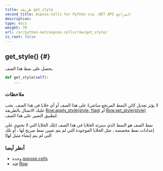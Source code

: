 ```yaml
---
title: طريقة get_style
second_title: Aspose.Cells for Python via .NET API المراجع
description:
type: docs
weight: 70
url: /ar/python-net/aspose.cells/row/get_style/
is_root: false
---
```

##  get_style() {#}
يحصل على نمط هذا الصف.



```python
def get_style(self):
    ...
```


###  ملاحظات

لا يؤثر تعديل كائن النمط المرتجع مباشرةً على هذا الصف أو أي خلايا في هذا الصف.
يجب عليك الاتصال بالطريقة [Row.apply_style(style, flag)](/cells/ar/python-net/aspose.cells/row/apply_style) أو [Row.set_style(style)](/cells/ar/python-net/aspose.cells/row/set_style)
لتطبيق التغيير على هذا الصف.

نمط الصف هو النمط الذي سترثه الخلايا في هذا الصف (تلك الخلايا التي لا تحتوي على إعدادات نمط مخصصة ،
مثل الخلايا الموجودة التي لم يتم تعيين نمط صريح لها ، أو تلك التي لم يتم إنشاء مثيل لها)


###  أنظر أيضا
* وحدة [aspose.cells](../../)
* فئة [Row](/cells/ar/python-net/aspose.cells/row)
